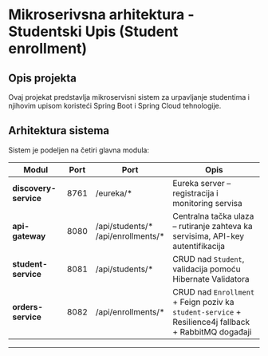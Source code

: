# Mikroserivsna arhitektura - Studentski Upis (Student enrollment)

## Opis projekta
Ovaj projekat predstavlja mikroservisni sistem za urpavljanje studentima i njihovim upisom koristeći Spring Boot i Spring Cloud tehnologije.

## Arhitektura sistema
Sistem je podeljen na četiri glavna modula:

| Modul | Port | Port | Opis |
|-------------|------|------|------|
| **discovery-service** | 8761 | /eureka/* | Eureka server – registracija i monitoring servisa |
| **api-gateway** | 8080 | /api/students/* <br> /api/enrollments/* | Centralna tačka ulaza – rutiranje zahteva ka servisima, API-key autentifikacija |
| **student-service** | 8081 | /api/students/* | CRUD nad `Student`, validacija pomoću Hibernate Validatora |
| **orders-service** | 8082 | /api/enrollments/* | CRUD nad `Enrollment` + Feign poziv ka `student-service` + Resilience4j fallback + RabbitMQ događaji |

---